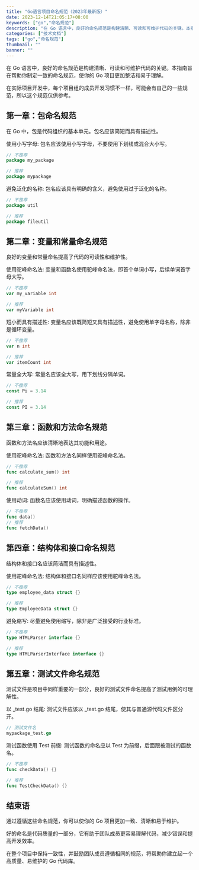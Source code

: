 ```yaml
---
title: "Go语言项目命名规范（2023年最新版）"
date: 2023-12-14T21:05:17+08:00
keywords: ["go","命名规范"]
description: "在 Go 语言中，良好的命名规范是构建清晰、可读和可维护代码的关键。本指南旨在帮助你制定一致的命名规范，使你的 Go 项目更加整洁和易于理解。"
categories: ["技术文档"]
tags: ["go","命名规范"]
thumbnail: ""
banner: ""
---
```


在 Go 语言中，良好的命名规范是构建清晰、可读和可维护代码的关键。本指南旨在帮助你制定一致的命名规范，使你的 Go 项目更加整洁和易于理解。

在实际项目开发中，每个项目组的成员开发习惯不一样，可能会有自己的一些规范，所以这个规范仅供参考。

## 第一章：包命名规范
在 Go 中，包是代码组织的基本单元。包名应该简短而具有描述性。

使用小写字母: 包名应该使用小写字母，不要使用下划线或混合大小写。
```go
// 不推荐
package my_package

// 推荐
package mypackage
```
避免泛化的名称: 包名应该具有明确的含义，避免使用过于泛化的名称。
```go
// 不推荐
package util

// 推荐
package fileutil
```
## 第二章：变量和常量命名规范
良好的变量和常量命名提高了代码的可读性和维护性。

使用驼峰命名法: 变量和函数名使用驼峰命名法，即首个单词小写，后续单词首字母大写。
```go
// 不推荐
var my_variable int

// 推荐
var myVariable int
```
短小而具有描述性: 变量名应该既简短又具有描述性，避免使用单字母名称，除非是循环变量。
```go
// 不推荐
var n int

// 推荐
var itemCount int
```
常量全大写: 常量名应该全大写，用下划线分隔单词。
```go
// 不推荐
const Pi = 3.14

// 推荐
const PI = 3.14
```
## 第三章：函数和方法命名规范
函数和方法名应该清晰地表达其功能和用途。

使用驼峰命名法: 函数和方法名同样使用驼峰命名法。
```go
// 不推荐
func calculate_sum() int

// 推荐
func calculateSum() int
```
使用动词: 函数名应该使用动词，明确描述函数的操作。
```go
// 不推荐
func data()
// 推荐
func fetchData()
```
## 第四章：结构体和接口命名规范
结构体和接口名应该简洁而具有描述性。

使用驼峰命名法: 结构体和接口名同样应该使用驼峰命名法。
```go
// 不推荐
type employee_data struct {}

// 推荐
type EmployeeData struct {}
```
避免缩写: 尽量避免使用缩写，除非是广泛接受的行业标准。
```go
// 不推荐
type HTMLParser interface {}

// 推荐
type HTMLParserInterface interface {}
```
## 第五章：测试文件命名规范
测试文件是项目中同样重要的一部分，良好的测试文件命名提高了测试用例的可理解性。

以 _test.go 结尾: 测试文件应该以 _test.go 结尾，使其与普通源代码文件区分开。
```go
// 测试文件名
mypackage_test.go
```
测试函数使用 Test 前缀: 测试函数的命名应以 Test 为前缀，后面跟被测试的函数名。
```go
// 不推荐
func checkData() {}

// 推荐
func TestCheckData() {}
```
## 结束语
通过遵循这些命名规范，你可以使你的 Go 项目更加一致、清晰和易于维护。

好的命名是代码质量的一部分，它有助于团队成员更容易理解代码，减少错误和提高开发效率。

在整个项目中保持一致性，并鼓励团队成员遵循相同的规范，将帮助你建立起一个高质量、易维护的 Go 代码库。

